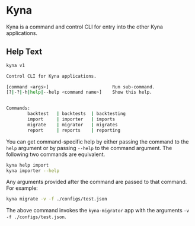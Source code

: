 # Kyna

Kyna is a command and control CLI for entry into the other Kyna applications.

## Help Text

```bash
kyna v1

Control CLI for Kyna applications.

[command <args>]                        Run sub-command.
[?|-?|-h|help|--help <command name>]    Show this help.


Commands:
        backtest   | backtests  | backtesting
        import     | importer   | imports
        migrate    | migrator   | migrates
        report     | reports    | reporting
```

You can get command-specific help by either passing the command to the `help` argument or by passing `--help` to the command argument.
The following two commands are equivalent.

```bash
kyna help import
kyna importer --help
```

Any arguments provided after the command are passed to that command. For example:

```bash
kyna migrate -v -f ./configs/test.json
```

The above command invokes the `kyna-migrator` app with the arguments `-v -f ./configs/test.json`.